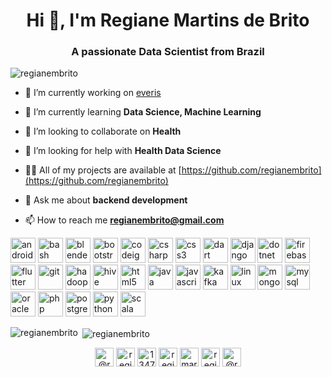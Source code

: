 <h1 align="center">Hi 👋, I'm Regiane Martins de Brito</h1>
<h3 align="center">A passionate Data Scientist from Brazil</h3>

<p align="left"> <img src="https://komarev.com/ghpvc/?username=regianembrito" alt="regianembrito" /> </p>

- 🔭 I’m currently working on [everis](https://www.everis.com/brazil/pt-br/home-br)

- 🌱 I’m currently learning **Data Science, Machine Learning**

- 👯 I’m looking to collaborate on **Health**

- 🤝 I’m looking for help with **Health Data Science**

- 👨‍💻 All of my projects are available at [https://github.com/regianembrito](https://github.com/regianembrito)

- 💬 Ask me about **backend development**

- 📫 How to reach me **regianembrito@gmail.com**

<p align="left"><img src="https://devicons.github.io/devicon/devicon.git/icons/android/android-original-wordmark.svg" alt="android" width="40" height="40"/> <img src="https://www.vectorlogo.zone/logos/gnu_bash/gnu_bash-icon.svg" alt="bash" width="40" height="40"/> <img src="https://download.blender.org/branding/community/blender_community_badge_white.svg" alt="blender" width="40" height="40"/> <img src="https://devicons.github.io/devicon/devicon.git/icons/bootstrap/bootstrap-plain.svg" alt="bootstrap" width="40" height="40"/> <img src="https://cdn.worldvectorlogo.com/logos/codeigniter.svg" alt="codeigniter" width="40" height="40"/> <img src="https://devicons.github.io/devicon/devicon.git/icons/csharp/csharp-original.svg" alt="csharp" width="40" height="40"/> <img src="https://devicons.github.io/devicon/devicon.git/icons/css3/css3-original-wordmark.svg" alt="css3" width="40" height="40"/> <img src="https://www.vectorlogo.zone/logos/dartlang/dartlang-icon.svg" alt="dart" width="40" height="40"/> <img src="https://devicons.github.io/devicon/devicon.git/icons/django/django-original.svg" alt="django" width="40" height="40"/> <img src="https://devicons.github.io/devicon/devicon.git/icons/dot-net/dot-net-original-wordmark.svg" alt="dotnet" width="40" height="40"/> <img src="https://www.vectorlogo.zone/logos/firebase/firebase-icon.svg" alt="firebase" width="40" height="40"/> <img src="https://www.vectorlogo.zone/logos/flutterio/flutterio-icon.svg" alt="flutter" width="40" height="40"/> <img src="https://www.vectorlogo.zone/logos/git-scm/git-scm-icon.svg" alt="git" width="40" height="40"/> <img src="https://www.vectorlogo.zone/logos/apache_hadoop/apache_hadoop-icon.svg" alt="hadoop" width="40" height="40"/> <img src="https://www.vectorlogo.zone/logos/apache_hive/apache_hive-icon.svg" alt="hive" width="40" height="40"/> <img src="https://devicons.github.io/devicon/devicon.git/icons/html5/html5-original-wordmark.svg" alt="html5" width="40" height="40"/> <img src="https://devicons.github.io/devicon/devicon.git/icons/java/java-original-wordmark.svg" alt="java" width="40" height="40"/> <img src="https://devicons.github.io/devicon/devicon.git/icons/javascript/javascript-original.svg" alt="javascript" width="40" height="40"/> <img src="https://www.vectorlogo.zone/logos/apache_kafka/apache_kafka-icon.svg" alt="kafka" width="40" height="40"/> <img src="https://devicons.github.io/devicon/devicon.git/icons/linux/linux-original.svg" alt="linux" width="40" height="40"/> <img src="https://devicons.github.io/devicon/devicon.git/icons/mongodb/mongodb-original-wordmark.svg" alt="mongodb" width="40" height="40"/> <img src="https://devicons.github.io/devicon/devicon.git/icons/mysql/mysql-original-wordmark.svg" alt="mysql" width="40" height="40"/> <img src="https://devicons.github.io/devicon/devicon.git/icons/oracle/oracle-original.svg" alt="oracle" width="40" height="40"/> <img src="https://devicons.github.io/devicon/devicon.git/icons/php/php-original.svg" alt="php" width="40" height="40"/> <img src="https://devicons.github.io/devicon/devicon.git/icons/postgresql/postgresql-original-wordmark.svg" alt="postgresql" width="40" height="40"/> <img src="https://devicons.github.io/devicon/devicon.git/icons/python/python-original.svg" alt="python" width="40" height="40"/> <img src="https://devicons.github.io/devicon/devicon.git/icons/scala/scala-original-wordmark.svg" alt="scala" width="40" height="40"/></p><p><img align="left" src="https://github-readme-stats.vercel.app/api/top-langs/?username=regianembrito&layout=compact&hide=html" alt="regianembrito" /></p>

<p>&nbsp;<img align="center" src="https://github-readme-stats.vercel.app/api?username=regianembrito&show_icons=true" alt="regianembrito" /></p>

<p align="center">
<a href="https://twitter.com/@regiane_andrade" target="blank"><img align="center" src="https://cdn.jsdelivr.net/npm/simple-icons@3.0.1/icons/twitter.svg" alt="@regiane_andrade" height="30" width="30" /></a>
<a href="https://linkedin.com/in/regianembrito" target="blank"><img align="center" src="https://cdn.jsdelivr.net/npm/simple-icons@3.0.1/icons/linkedin.svg" alt="regianembrito" height="30" width="30" /></a>
<a href="https://stackoverflow.com/users/13471053" target="blank"><img align="center" src="https://cdn.jsdelivr.net/npm/simple-icons@3.0.1/icons/stackoverflow.svg" alt="13471053" height="30" width="30" /></a>
<a href="https://kaggle.com/regianemartinsbrito" target="blank"><img align="center" src="https://cdn.jsdelivr.net/npm/simple-icons@3.0.1/icons/kaggle.svg" alt="regianemartinsbrito" height="30" width="30" /></a>
<a href="https://fb.com/martins.regiane.silva" target="blank"><img align="center" src="https://cdn.jsdelivr.net/npm/simple-icons@3.0.1/icons/facebook.svg" alt="martins.regiane.silva" height="30" width="30" /></a>
<a href="https://instagram.com/regiane.mbrito" target="blank"><img align="center" src="https://cdn.jsdelivr.net/npm/simple-icons@3.0.1/icons/instagram.svg" alt="regiane.mbrito" height="30" width="30" /></a>
<a href="https://medium.com/@regianembrito" target="blank"><img align="center" src="https://cdn.jsdelivr.net/npm/simple-icons@3.0.1/icons/medium.svg" alt="@regianembrito" height="30" width="30" /></a>
</p>
